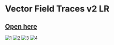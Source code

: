 # Vector Field Traces v2 LR

## [Open here](https://dominikschmidt.xyz/old-web-projects/vector%20field%20traces%20v2%20LR/exp.html)

![1](https://dominikschmidt.xyz/old-web-projects/vector%20field%20traces%20v2%20LR/screenshot1.png)
![2](https://dominikschmidt.xyz/old-web-projects/vector%20field%20traces%20v2%20LR/screenshot2.png)
![3](https://dominikschmidt.xyz/old-web-projects/vector%20field%20traces%20v2%20LR/screenshot3.png)
![4](https://dominikschmidt.xyz/old-web-projects/vector%20field%20traces%20v2%20LR/screenshot4.png)

